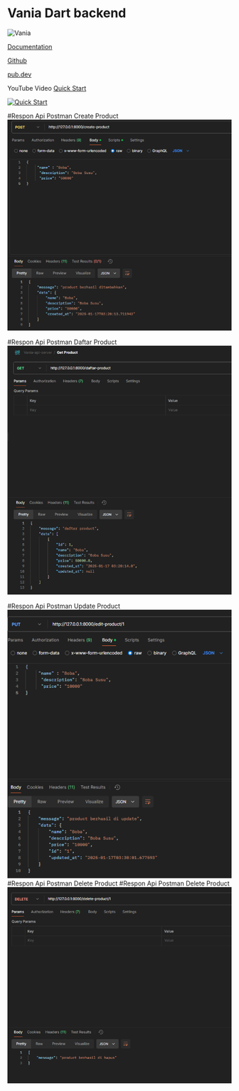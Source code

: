 
# Vania Dart backend

![Vania](https://vdart.dev/img/logo.png)

[Documentation](https://vdart.dev)

[Github](https://github.com/vania-dart/framework)

[pub.dev](https://pub.dev/packages/vania)

YouTube Video [Quick Start](https://www.youtube.com/watch?v=k8ol0F4bDKs)

[![Quick Start](http://img.youtube.com/vi/k8ol0F4bDKs/0.jpg)](https://www.youtube.com/watch?v=k8ol0F4bDKs "Quick Start")

#Respon Api Postman Create Product
![Alt text](storage/create.png)

#Respon Api Postman Daftar Product
![Alt text](storage/show-product.png)

#Respon Api Postman Update Product
![Alt text](storage/update-product.png)
#Respon Api Postman Delete Product
#Respon Api Postman Delete Product
![Alt text](storage/delete-product.png)